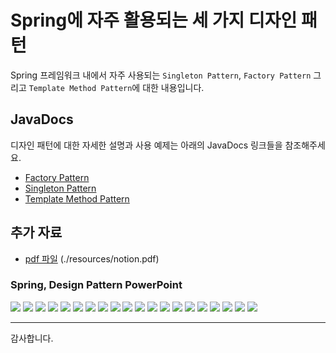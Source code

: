 # Spring에 자주 활용되는 세 가지 디자인 패턴

Spring 프레임워크 내에서 자주 사용되는 `Singleton Pattern`, `Factory Pattern` 그리고 `Template Method Pattern`에 대한 내용입니다.

## JavaDocs

디자인 패턴에 대한 자세한 설명과 사용 예제는 아래의 JavaDocs 링크들을 참조해주세요.

- [Factory Pattern](./design_pattern/docs/factory)
- [Singleton Pattern](./design_pattern/docs/singleton)
- [Template Method Pattern](./design_pattern/docs/template_method)

## 추가 자료

- [pdf 파일](#) (./resources/notion.pdf)

### Spring, Design Pattern PowerPoint

![ ](./resources/images/001.png)
![ ](./resources/images/002.png)
![ ](./resources/images/003.png)
![ ](./resources/images/004.png)
![ ](./resources/images/005.png)
![ ](./resources/images/006.png)
![ ](./resources/images/007.png)
![ ](./resources/images/008.png)
![ ](./resources/images/009.png)
![ ](./resources/images/010.png)
![ ](./resources/images/011.png)
![ ](./resources/images/012.png)
![ ](./resources/images/013.png)
![ ](./resources/images/014.png)
![ ](./resources/images/015.png)
![ ](./resources/images/016.png)
![ ](./resources/images/017.png)
![ ](./resources/images/018.png)
![ ](./resources/images/019.png)
![ ](./resources/images/020.png)

---

감사합니다.
